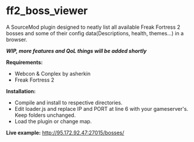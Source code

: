 # ff2_boss_viewer
A SourceMod plugin designed to neatly list all available Freak Fortress 2 bosses and some of their config data(Descriptions, health, themes...)
in a browser.

***WIP, more features and QoL things will be added shortly***

**Requirements:**
- Webcon & Conplex by asherkin
- Freak Fortress 2

**Installation:**
- Compile and install to respective directories. 
- Edit loader.js and replace IP and PORT at line 6 with your gameserver's. Keep folders unchanged.
- Load the plugin or change map.

**Live example:**
http://95.172.92.47:27015/bosses/
